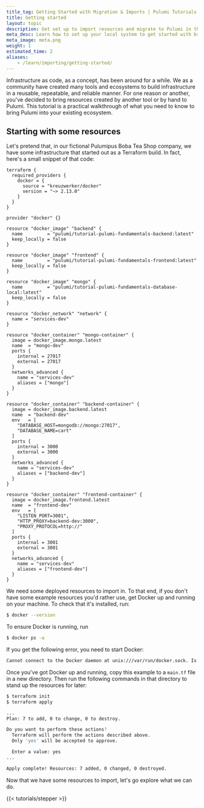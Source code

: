 ```yaml
---
title_tag: Getting Started with Migration & Imports | Pulumi Tutorials
title: Getting started
layout: topic
description: Get set up to import resources and migrate to Pulumi in this tutorial.
meta_desc: Learn how to set up your local system to get started with bringing Pulumi into your existing ecosystem in this tutorial.
meta_image: meta.png
weight: 1
estimated_time: 2
aliases:
    - /learn/importing/getting-started/
---
```


Infrastructure as code, as a concept, has been around for a while. We as a community have created many tools and ecosystems to build infrastructure in a reusable, repeatable, and reliable manner. For one reason or another, you've decided to bring resources created by another tool or by hand to Pulumi. This tutorial is a practical walkthrough of what you need to know to bring Pulumi into your existing ecosystem.

## Starting with some resources

Let's pretend that, in our fictional Pulumipus Boba Tea Shop company, we have some infrastructure that started out as a Terraform build. In fact, here's a small snippet of that code:

```hcl {.line-numbers}
terraform {
  required_providers {
    docker = {
      source = "kreuzwerker/docker"
      version = "~> 2.13.0"
    }
  }
}

provider "docker" {}

resource "docker_image" "backend" {
  name         = "pulumi/tutorial-pulumi-fundamentals-backend:latest"
  keep_locally = false
}

resource "docker_image" "frontend" {
  name         = "pulumi/tutorial-pulumi-fundamentals-frontend:latest"
  keep_locally = false
}

resource "docker_image" "mongo" {
  name         = "pulumi/tutorial-pulumi-fundamentals-database-local:latest"
  keep_locally = false
}

resource "docker_network" "network" {
  name = "services-dev"
}

resource "docker_container" "mongo-container" {
  image = docker_image.mongo.latest
  name  = "mongo-dev"
  ports {
    internal = 27017
    external = 27017
  }
  networks_advanced {
    name = "services-dev"
    aliases = ["mongo"]
  }
}

resource "docker_container" "backend-container" {
  image = docker_image.backend.latest
  name  = "backend-dev"
  env   = [
    "DATABASE_HOST=mongodb://mongo:27017",
    "DATABASE_NAME=cart"
  ]
  ports {
    internal = 3000
    external = 3000
  }
  networks_advanced {
    name = "services-dev"
    aliases = ["backend-dev"]
  }
}

resource "docker_container" "frontend-container" {
  image = docker_image.frontend.latest
  name  = "frontend-dev"
  env   = [
    "LISTEN_PORT=3001",
    "HTTP_PROXY=backend-dev:3000",
    "PROXY_PROTOCOL=http://"
  ]
  ports {
    internal = 3001
    external = 3001
  }
  networks_advanced {
    name = "services-dev"
    aliases = ["frontend-dev"]
  }
}
```

We need some deployed resources to import in. To that end, if you don't have some example resources you'd rather use, get Docker up and running on your machine. To check that it's installed, run:

```bash
$ docker --version
```

To ensure Docker is running, run

```bash
$ docker ps -a
```

If you get the following error, you need to start Docker:

```bash
Cannot connect to the Docker daemon at unix:///var/run/docker.sock. Is the docker daemon running?
```

Once you've got Docker up and running, copy this example to a `main.tf` file in a new directory. Then run the following commands in that directory to stand up the resources for later:

```bash
$ terraform init
$ terraform apply

...
Plan: 7 to add, 0 to change, 0 to destroy.

Do you want to perform these actions?
  Terraform will perform the actions described above.
  Only 'yes' will be accepted to approve.

  Enter a value: yes
...

Apply complete! Resources: 7 added, 0 changed, 0 destroyed.
```

Now that we have some resources to import, let's go explore what we can do.

{{< tutorials/stepper >}}
